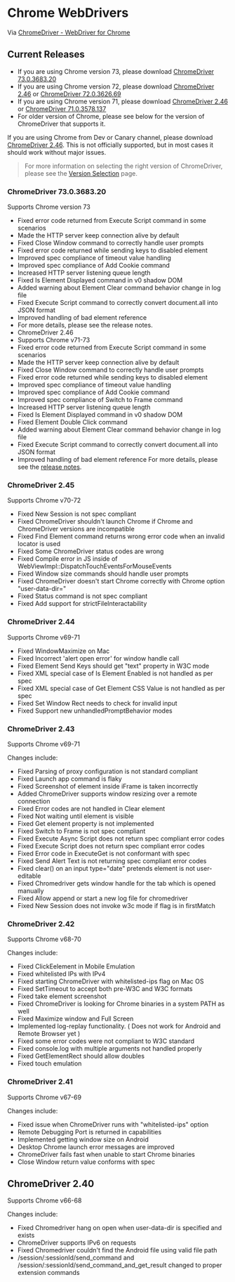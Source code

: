 # Chrome WebDrivers

Via [ChromeDriver - WebDriver for Chrome](http://chromedriver.chromium.org/downloads)

## Current Releases

* If you are using Chrome version 73, please download [ChromeDriver 73.0.3683.20](./73.0.3683.20)
* If you are using Chrome version 72, please download [ChromeDriver 2.46](./2.46) or [ChromeDriver 72.0.3626.69](./72.0.3626.69)
* If you are using Chrome version 71, please download [ChromeDriver 2.46](./2.46) or [ChromeDriver 71.0.3578.137](./71.0.3578.137)
* For older version of Chrome, please see below for the version of ChromeDriver that supports it.

If you are using Chrome from Dev or Canary channel, please download [ChromeDriver 2.46](./2.46). This is not officially supported, but in most cases it should work without major issues.

> For more information on selecting the right version of ChromeDriver, please see the [Version Selection](http://chromedriver.chromium.org/downloads/version-selection) page.


### ChromeDriver 73.0.3683.20

Supports Chrome version 73

* Fixed error code returned from Execute Script command in some scenarios
* Made the HTTP server keep connection alive by default
* Fixed Close Window command to correctly handle user prompts
* Fixed error code returned while sending keys to disabled element
* Improved spec compliance of timeout value handling
* Improved spec compliance of Add Cookie command
* Increased HTTP server listening queue length
* Fixed Is Element Displayed command in v0 shadow DOM
* Added warning about Element Clear command behavior change in log file
* Fixed Execute Script command to correctly convert document.all into JSON format
* Improved handling of bad element reference
* For more details, please see the release notes.
* ChromeDriver 2.46
* Supports Chrome v71-73
* Fixed error code returned from Execute Script command in some scenarios
* Made the HTTP server keep connection alive by default
* Fixed Close Window command to correctly handle user prompts
* Fixed error code returned while sending keys to disabled element
* Improved spec compliance of timeout value handling
* Improved spec compliance of Add Cookie command
* Improved spec compliance of Switch to Frame command
* Increased HTTP server listening queue length
* Fixed Is Element Displayed command in v0 shadow DOM
* Fixed Element Double Click command
* Added warning about Element Clear command behavior change in log file
* Fixed Execute Script command to correctly convert document.all into JSON format
* Improved handling of bad element reference
For more details, please see the [release notes](https://chromedriver.storage.googleapis.com/73.0.3683.20/notes.txt).


### ChromeDriver 2.45

Supports Chrome v70-72

* Fixed New Session is not spec compliant
* Fixed ChromeDriver shouldn't launch Chrome if Chrome and ChromeDriver versions are incompatible
* Fixed Find Element command returns wrong error code when an invalid locator is used
* Fixed Some ChromeDriver status codes are wrong
* Fixed Compile error in JS inside of WebViewImpl::DispatchTouchEventsForMouseEvents
* Fixed Window size commands should handle user prompts
* Fixed ChromeDriver doesn't start Chrome correctly with Chrome option "user-data-dir="
* Fixed Status command is not spec compliant
* Fixed Add support for strictFileInteractability


### ChromeDriver 2.44

Supports Chrome v69-71

* Fixed WindowMaximize on Mac
* Fixed Incorrect 'alert open error' for window handle call
* Fixed Element Send Keys should get "text" property in W3C mode
* Fixed XML special case of Is Element Enabled is not handled as per spec
* Fixed XML special case of Get Element CSS Value is not handled as per spec
* Fixed Set Window Rect needs to check for invalid input
* Fixed Support new unhandledPromptBehavior modes


### ChromeDriver 2.43

Supports Chrome v69-71

Changes include:
* Fixed Parsing of proxy configuration is not standard compliant
* Fixed Launch app command is flaky
* Fixed Screenshot of element inside iFrame is taken incorrectly
* Added ChromeDriver supports window resizing over a remote connection
* Fixed Error codes are not handled in Clear element
* Fixed Not waiting until element is visible
* Fixed Get element property is not implemented
* Fixed Switch to Frame is not spec compliant
* Fixed Execute Async Script does not return spec compliant error codes
* Fixed Execute Script does not return spec compliant error codes
* Fixed Error code in ExecuteGet is not conformant with spec
* Fixed Send Alert Text is not returning spec compliant error codes
* Fixed clear() on an input type="date" pretends element is not user-editable
* Fixed Chromedriver gets window handle for the tab which is opened manually
* Fixed Allow append or start a new log file for chromedriver
* Fixed New Session does not invoke w3c mode if flag is in firstMatch


### ChromeDriver 2.42

Supports Chrome v68-70

Changes include:
* Fixed ClickEelement in Mobile Emulation
* Fixed whitelisted IPs with IPv4
* Fixed starting ChromeDriver with whitelisted-ips flag on Mac OS
* Fixed SetTimeout to accept both pre-W3C and W3C formats
* Fixed take element screenshot
* Fixed ChromeDriver is looking for Chrome binaries in a system PATH as well
* Fixed Maximize window and Full Screen
* Implemented log-replay functionality. ( Does not work for Android and Remote Browser yet )
* Fixed some error codes were not compliant to W3C standard
* Fixed console.log with multiple arguments not handled properly
* Fixed GetElementRect should allow doubles
* Fixed touch emulation


### ChromeDriver 2.41

Supports Chrome v67-69

Changes include:
* Fixed issue when ChromeDriver runs with "whitelisted-ips" option
* Remote Debugging Port is returned in capabilities
* Implemented getting window size on Android
* Desktop Chrome launch error messages are improved
* ChromeDriver fails fast when unable to start Chrome binaries
* Close Window return value conforms with spec

## ChromeDriver 2.40

Supports Chrome v66-68

Changes include:
* Fixed Chromedriver hang on open when user-data-dir is specified and exists
* ChromeDriver supports IPv6 on requests
* Fixed Chromedriver couldn't find the Android file using valid file path
* /session/:sessionId/send_command and /session/:sessionId/send_command_and_get_result changed to proper extension commands